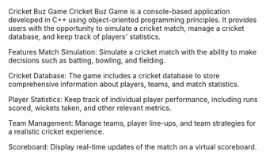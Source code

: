 Cricket Buz Game
Cricket Buz Game is a console-based application developed in C++ using object-oriented programming principles. It provides users with the opportunity to simulate a cricket match, manage a cricket database, and keep track of players' statistics.

Features
Match Simulation: Simulate a cricket match with the ability to make decisions such as batting, bowling, and fielding.

Cricket Database: The game includes a cricket database to store comprehensive information about players, teams, and match statistics.

Player Statistics: Keep track of individual player performance, including runs scored, wickets taken, and other relevant metrics.

Team Management: Manage teams, player line-ups, and team strategies for a realistic cricket experience.

Scoreboard: Display real-time updates of the match on a virtual scoreboard.
